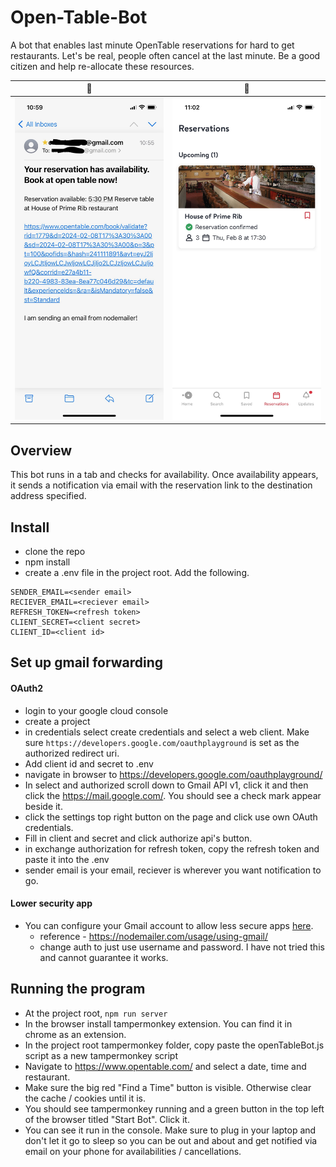 # Open-Table-Bot

A bot that enables last minute OpenTable reservations for hard to get restaurants. Let's be real, people often cancel at the last minute. Be a good citizen and help re-allocate these resources.

|               🚀               |                🌟                |
| :----------------------------: | :------------------------------: |
| ![email](images/IMG_4209.jpeg) | ![success](images/IMG_4210.jpeg) |

## Overview

This bot runs in a tab and checks for availability. Once availability appears, it sends a notification via email with the reservation link to the destination address specified.

## Install

- clone the repo
- npm install
- create a .env file in the project root. Add the following.

```
SENDER_EMAIL=<sender email>
RECIEVER_EMAIL=<reciever email>
REFRESH_TOKEN=<refresh token>
CLIENT_SECRET=<client secret>
CLIENT_ID=<client id>
```

## Set up gmail forwarding

#### OAuth2

- login to your google cloud console
- create a project
- in credentials select create credentials and select a web client. Make sure `https://developers.google.com/oauthplayground` is set as the authorized redirect uri.
- Add client id and secret to .env
- navigate in browser to https://developers.google.com/oauthplayground/
- In select and authorized scroll down to Gmail API v1, click it and then click the https://mail.google.com/. You should see a check mark appear beside it.
- click the settings top right button on the page and click use own OAuth credentials.
- Fill in client and secret and click authorize api's button.
- in exchange authorization for refresh token, copy the refresh token and paste it into the .env
- sender email is your email, reciever is wherever you want notification to go.

#### Lower security app

- You can configure your Gmail account to allow less secure apps [here](https://www.google.com/settings/security/lesssecureapps).
  - reference - https://nodemailer.com/usage/using-gmail/
  - change auth to just use username and password. I have not tried this and cannot guarantee it works.

## Running the program

- At the project root, `npm run server`
- In the browser install tampermonkey extension. You can find it in chrome as an extension.
- In the project root tampermonkey folder, copy paste the openTableBot.js script as a new tampermonkey script
- Navigate to https://www.opentable.com/ and select a date, time and restaurant.
- Make sure the big red "Find a Time" button is visible. Otherwise clear the cache / cookies until it is.
- You should see tampermonkey running and a green button in the top left of the browser titled "Start Bot". Click it.
- You can see it run in the console. Make sure to plug in your laptop and don't let it go to sleep so you can be out and about and get notified via email on your phone for availabilities / cancellations.

